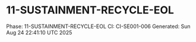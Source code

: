 # 11-SUSTAINMENT-RECYCLE-EOL
Phase: 11-SUSTAINMENT-RECYCLE-EOL
CI: CI-SE001-006
Generated: Sun Aug 24 22:41:10 UTC 2025
